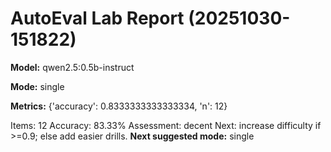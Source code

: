 # AutoEval Lab Report (20251030-151822)

**Model:** qwen2.5:0.5b-instruct

**Mode:** single

**Metrics:** {'accuracy': 0.8333333333333334, 'n': 12}

Items: 12
Accuracy: 83.33%
Assessment: decent
Next: increase difficulty if >=0.9; else add easier drills.
**Next suggested mode:** single
